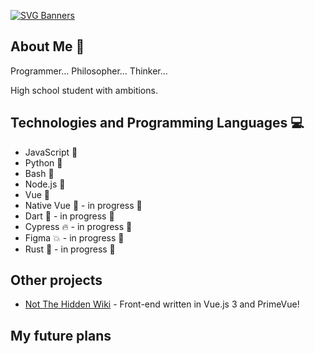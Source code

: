 [![SVG Banners](https://svg-banners.vercel.app/api?type=typeWriter&text1=køaziu&width=800&height=150)](https://github.com/Akshay090/svg-banners)
## About Me 🚀
Programmer...
Philosopher...
Thinker...

High school student with ambitions.

## Technologies and Programming Languages 💻
- JavaScript 📜
- Python 🐍
- Bash 🐚
- Node.js 🍔
- Vue 🖖
- Native Vue 🖖 - in progress 🎉
- Dart 🎯 - in progress 🎉
- Cypress 🔥 - in progress 🎉
- Figma 💥 - in progress 🎉
- Rust 🦀 - in progress 🎉

## Other projects
- [Not The Hidden Wiki](https://notthehiddenwiki.com/) - Front-end written in Vue.js 3 and PrimeVue!

## My future plans
